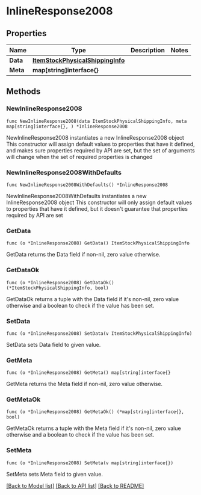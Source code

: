 # InlineResponse2008

## Properties

Name | Type | Description | Notes
------------ | ------------- | ------------- | -------------
**Data** | [**ItemStockPhysicalShippingInfo**](ItemStockPhysicalShippingInfo.md) |  | 
**Meta** | **map[string]interface{}** |  | 

## Methods

### NewInlineResponse2008

`func NewInlineResponse2008(data ItemStockPhysicalShippingInfo, meta map[string]interface{}, ) *InlineResponse2008`

NewInlineResponse2008 instantiates a new InlineResponse2008 object
This constructor will assign default values to properties that have it defined,
and makes sure properties required by API are set, but the set of arguments
will change when the set of required properties is changed

### NewInlineResponse2008WithDefaults

`func NewInlineResponse2008WithDefaults() *InlineResponse2008`

NewInlineResponse2008WithDefaults instantiates a new InlineResponse2008 object
This constructor will only assign default values to properties that have it defined,
but it doesn't guarantee that properties required by API are set

### GetData

`func (o *InlineResponse2008) GetData() ItemStockPhysicalShippingInfo`

GetData returns the Data field if non-nil, zero value otherwise.

### GetDataOk

`func (o *InlineResponse2008) GetDataOk() (*ItemStockPhysicalShippingInfo, bool)`

GetDataOk returns a tuple with the Data field if it's non-nil, zero value otherwise
and a boolean to check if the value has been set.

### SetData

`func (o *InlineResponse2008) SetData(v ItemStockPhysicalShippingInfo)`

SetData sets Data field to given value.


### GetMeta

`func (o *InlineResponse2008) GetMeta() map[string]interface{}`

GetMeta returns the Meta field if non-nil, zero value otherwise.

### GetMetaOk

`func (o *InlineResponse2008) GetMetaOk() (*map[string]interface{}, bool)`

GetMetaOk returns a tuple with the Meta field if it's non-nil, zero value otherwise
and a boolean to check if the value has been set.

### SetMeta

`func (o *InlineResponse2008) SetMeta(v map[string]interface{})`

SetMeta sets Meta field to given value.



[[Back to Model list]](../README.md#documentation-for-models) [[Back to API list]](../README.md#documentation-for-api-endpoints) [[Back to README]](../README.md)


